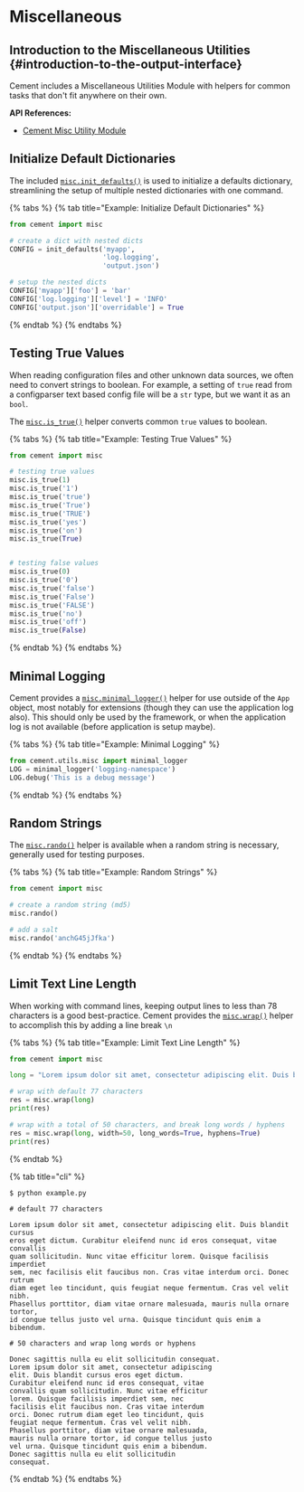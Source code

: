 # Miscellaneous

## Introduction to the Miscellaneous Utilities {#introduction-to-the-output-interface}

Cement includes a Miscellaneous Utilities Module with helpers for common tasks that don't fit anywhere on their own. 

**API References:**

* [​Cement Misc Utility Module​](https://cement.readthedocs.io/en/2.99/api/utils/misc/)

## Initialize Default Dictionaries

The included [`misc.init_defaults()`](https://cement.readthedocs.io/en/2.99/api/utils/misc/#cement.utils.misc.init_defaults) is used to initialize a defaults dictionary, streamlining the setup of multiple nested dictionaries with one command.

{% tabs %}
{% tab title="Example: Initialize Default Dictionaries" %}
```python
from cement import misc

# create a dict with nested dicts
CONFIG = init_defaults('myapp', 
                       'log.logging', 
                       'output.json')

# setup the nested dicts
CONFIG['myapp']['foo'] = 'bar'
CONFIG['log.logging']['level'] = 'INFO'
CONFIG['output.json']['overridable'] = True
```
{% endtab %}
{% endtabs %}

## Testing True Values

When reading configuration files and other unknown data sources, we often need to convert strings to boolean.  For example, a setting of `true` read from a configparser text based config file will be a `str` type, but we want it as an `bool`.

The [`misc.is_true()`](https://cement.readthedocs.io/en/2.99/api/utils/misc/#cement.utils.misc.is_true) helper converts common `true` values to boolean.

{% tabs %}
{% tab title="Example: Testing True Values" %}
```python
from cement import misc

# testing true values
misc.is_true(1)
misc.is_true('1')
misc.is_true('true')
misc.is_true('True')
misc.is_true('TRUE')
misc.is_true('yes')
misc.is_true('on')
misc.is_true(True)


# testing false values
misc.is_true(0)
misc.is_true('0')
misc.is_true('false')
misc.is_true('False')
misc.is_true('FALSE')
misc.is_true('no')
misc.is_true('off')
misc.is_true(False)
```
{% endtab %}
{% endtabs %}

## Minimal Logging

Cement provides a [`misc.minimal_logger()`](https://cement.readthedocs.io/en/2.99/api/utils/misc/#cement.utils.misc.minimal_logger) helper for use outside of the `App` object, most notably for extensions \(though they can use the application log also\).  This should only be used by the framework, or when the application log is not available \(before application is setup maybe\).

{% tabs %}
{% tab title="Example: Minimal Logging" %}
```python
from cement.utils.misc import minimal_logger
LOG = minimal_logger('logging-namespace')
LOG.debug('This is a debug message')
```
{% endtab %}
{% endtabs %}

## Random Strings

The [`misc.rando()`](https://cement.readthedocs.io/en/2.99/api/utils/misc/#cement.utils.misc.rando) helper is available when a random string is necessary, generally used for testing purposes.

{% tabs %}
{% tab title="Example: Random Strings" %}
```python
from cement import misc

# create a random string (md5)
misc.rando()

# add a salt
misc.rando('anchG45jJfka')
```
{% endtab %}
{% endtabs %}

## Limit Text Line Length

When working with command lines, keeping output lines to less than 78 characters is a good best-practice.  Cement provides the [`misc.wrap()`](https://cement.readthedocs.io/en/2.99/api/utils/misc/#cement.utils.misc.wrap) helper to accomplish this by adding a line break `\n`

{% tabs %}
{% tab title="Example: Limit Text Line Length" %}
```python
from cement import misc

long = "Lorem ipsum dolor sit amet, consectetur adipiscing elit. Duis blandit cursus eros eget dictum. Curabitur eleifend nunc id eros consequat, vitae convallis quam sollicitudin. Nunc vitae efficitur lorem. Quisque facilisis imperdiet sem, nec facilisis elit faucibus non. Cras vitae interdum orci. Donec rutrum diam eget leo tincidunt, quis feugiat neque fermentum. Cras vel velit nibh. Phasellus porttitor, diam vitae ornare malesuada, mauris nulla ornare tortor, id congue tellus justo vel urna. Quisque tincidunt quis enim a bibendum. Donec sagittis nulla eu elit sollicitudin consequat."

# wrap with default 77 characters
res = misc.wrap(long)
print(res)

# wrap with a total of 50 characters, and break long words / hyphens
res = misc.wrap(long, width=50, long_words=True, hyphens=True)
print(res)
```
{% endtab %}

{% tab title="cli" %}
```text
$ python example.py

# default 77 characters

Lorem ipsum dolor sit amet, consectetur adipiscing elit. Duis blandit cursus
eros eget dictum. Curabitur eleifend nunc id eros consequat, vitae convallis
quam sollicitudin. Nunc vitae efficitur lorem. Quisque facilisis imperdiet
sem, nec facilisis elit faucibus non. Cras vitae interdum orci. Donec rutrum
diam eget leo tincidunt, quis feugiat neque fermentum. Cras vel velit nibh.
Phasellus porttitor, diam vitae ornare malesuada, mauris nulla ornare tortor,
id congue tellus justo vel urna. Quisque tincidunt quis enim a bibendum.

# 50 characters and wrap long words or hyphens

Donec sagittis nulla eu elit sollicitudin consequat.
Lorem ipsum dolor sit amet, consectetur adipiscing
elit. Duis blandit cursus eros eget dictum.
Curabitur eleifend nunc id eros consequat, vitae
convallis quam sollicitudin. Nunc vitae efficitur
lorem. Quisque facilisis imperdiet sem, nec
facilisis elit faucibus non. Cras vitae interdum
orci. Donec rutrum diam eget leo tincidunt, quis
feugiat neque fermentum. Cras vel velit nibh.
Phasellus porttitor, diam vitae ornare malesuada,
mauris nulla ornare tortor, id congue tellus justo
vel urna. Quisque tincidunt quis enim a bibendum.
Donec sagittis nulla eu elit sollicitudin
consequat.
```
{% endtab %}
{% endtabs %}

